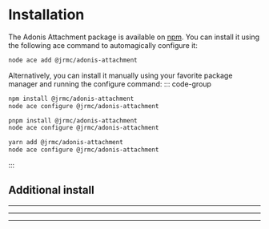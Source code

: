 # Installation

The Adonis Attachment package is available on [npm](https://www.npmjs.com/package/@jrmc/adonis-attachment). 
You can install it using the following ace command to automagically configure it:
```sh
node ace add @jrmc/adonis-attachment
```

Alternatively, you can install it manually using your favorite package manager and running the configure command:
::: code-group

```sh [npm]
npm install @jrmc/adonis-attachment
node ace configure @jrmc/adonis-attachment
```
```sh [pnpm]
pnpm install @jrmc/adonis-attachment
node ace configure @jrmc/adonis-attachment
```
```sh [yarn]
yarn add @jrmc/adonis-attachment
node ace configure @jrmc/adonis-attachment
```
:::


## Additional install

<!--@include: ../partials/install-image.md-->

---

<!--@include: ../partials/install-pdf.md-->

---

<!--@include: ../partials/install-document.md-->

---

<!--@include: ../partials/install-video.md-->

